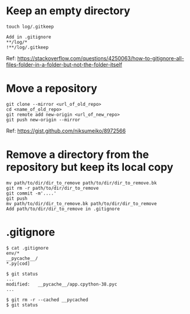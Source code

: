 # Keep an empty directory
```
touch log/.gitkeep

Add in .gitignore
**/log/*
!**/log/.gitkeep
```
Ref: https://stackoverflow.com/questions/4250063/how-to-gitignore-all-files-folder-in-a-folder-but-not-the-folder-itself

# Move a repository
```
git clone --mirror <url_of_old_repo>
cd <name_of_old_repo>
git remote add new-origin <url_of_new_repo>
git push new-origin --mirror
```
Ref: https://gist.github.com/niksumeiko/8972566

# Remove a directory from the repository but keep its local copy
```
mv path/to/dir/dir_to_remove path/to/dir/dir_to_remove.bk
git rm -r path/to/dir/dir_to_remove
git commit -m'....'
git push
mv path/to/dir/dir_to_remove.bk path/to/dir/dir_to_remove
Add path/to/dir/dir_to_remove in .gitignore
```

# .gitignore
```
$ cat .gitignore
env/*
__pycache__/
*.py[cod]

$ git status
...
modified:   __pycache__/app.cpython-38.pyc
...

$ git rm -r --cached __pycached
$ git status
```
